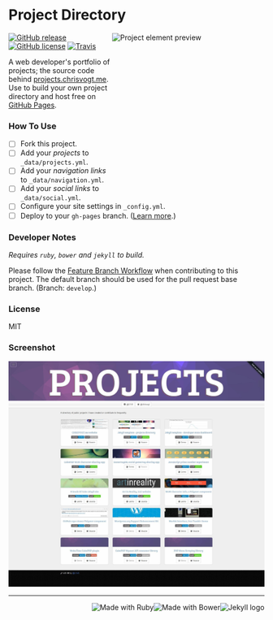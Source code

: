 # Project Directory

<img src="https://res.cloudinary.com/chrisvogt/image/upload/v1435401303/chrisvogt-me/thumb/projects.png" alt="Project element preview" height="300" width="300" align="right">

[![GitHub release](https://img.shields.io/github/release/chrisvogt/projects.svg?style=flat-square)](https://github.com/chrisvogt/chrisvogt.github.io/releases)
[![GitHub license](https://img.shields.io/github/license/chrisvogt/projects.svg?style=flat-square)](https://github.com/chrisvogt/chrisvogt.github.io/blob/develop/LICENSE)
[![Travis](https://img.shields.io/travis/chrisvogt/projects.svg?style=flat-square)](https://travis-ci.org/chrisvogt/chrisvogt.github.io)

A web developer's portfolio of projects; the source code behind [projects.chrisvogt.me](http://projects.chrisvogt.me). Use to build your own project directory and host free on [GitHub Pages](https://pages.github.com).

### How To Use

- [ ] Fork this project.
- [ ] Add your _projects_ to `_data/projects.yml`.
- [ ] Add your _navigation links_ to `_data/navigation.yml`.
- [ ] Add your _social links_ to `_data/social.yml`.
- [ ] Configure your site settings in `_config.yml`.
- [ ] Deploy to your `gh-pages` branch. ([Learn more](https://help.github.com/articles/creating-project-pages-manually/#create-a-gh-pages-branch).)

### Developer Notes

_Requires `ruby`, `bower` and `jekyll` to build._

Please follow the [Feature Branch Workflow](https://www.atlassian.com/git/tutorials/comparing-workflows/feature-branch-workflow/) when contributing to this project. The default branch should be used for the pull request base branch. (Branch: `develop`.)

### License

MIT

### Screenshot
[![Project Directory](screenshot.jpg)](http://sandbox.chrisvogt.me)

___

<img src="https://cdn.rawgit.com/jekyll/brand/master/jekyll-logo-light-transparent.png" alt="Jekyll logo" height="70" align="right" /> <img src="http://bower.io/img/bower-logo.svg" alt="Made with Bower" height="70" align="right"> <img src="https://upload.wikimedia.org/wikipedia/commons/7/73/Ruby_logo.svg" alt="Made with Ruby" height="70" align="right">
